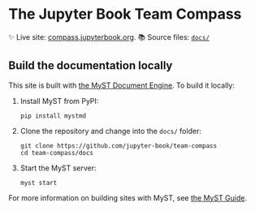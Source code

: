 # The Jupyter Book Team Compass

✨ Live site: [compass.jupyterbook.org](https://jupyterbook.org).
📚 Source files: [`docs/`](docs/)

## Build the documentation locally

This site is built with [the MyST Document Engine](https://mystmd.org).
To build it locally:

1. Install MyST from PyPI:

   ```
   pip install mystmd
   ```
2. Clone the repository and change into the `docs/` folder:

   ```
   git clone https://github.com/jupyter-book/team-compass
   cd team-compass/docs
   ```
3. Start the MyST server:

   ```
   myst start
   ```

For more information on building sites with MyST, see [the MyST Guide](https://mystmd.org/guide).
